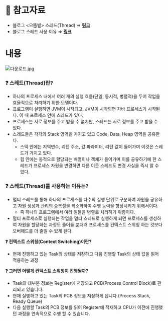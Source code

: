 # 🔗 참고자료

- 블로그 <으뜸별> 스레드(Thread) ⇒ [**링크**](https://beststar-1.tistory.com/6)
- 블로그 <Crocus> 스레드 사용 이유 ⇒ [**링크**](https://www.crocus.co.kr/1510)

# 내용

![다운로드.jpg](https://s3-us-west-2.amazonaws.com/secure.notion-static.com/766bac2c-f70d-4d96-a182-021b8204f334/%EB%8B%A4%EC%9A%B4%EB%A1%9C%EB%93%9C.jpg)

### ❓ 스레드(Thread)란?

- 하나의 프로세스 내에서 여러 개의 실행 흐름(단일, 동시적, 병렬적)을 두어 작업을 효율적으로 처리하기 위한 모델이다.
- 프로그램이 실행하면 JVM이 시작되고, JVM이 시작되면 자바 프로세스가 시작된다. 이 때 프로세스 안에 스레드가 있다.
- 프로세스는 서로 정보를 주고 받을 수 없지만,
  스레드는 서로 정보를 주고 받을 수 있다.
- 스레드들은 각각의 Stack 영역을 가지고 있고 Code, Data, Heap 영역을 공유한다.
    - 스택 안에는 지역변수, 리턴 주소, 값 파라미터, 리턴 값이 들어가며 이것은 스레드가 가지고 있다.
    - 힙 안에는 동적으로 할당되는 배열이나 객체가 들어가며 이를 공유하기에 한 스레드가 프로세스 자원을 변경하면 다른 이웃 스레드도 변경 사실을 즉시 알 수 있다.

### ❓ 스레드(Thread)를 사용하는 이유는?

- 멀티 스레드를 통해 하나의 프로세스를 다수의 실행 단위로 구분하여 자원을 공유하고 자원 생성과 관리의 중복성을 최소화하여 수행 능력을 향상시키기 위해서이다.
    - 즉 하나의 프로그램에서 여러 일들을 병렬로 처리하기 위함이다.
- 멀티 프로세스로 실행되는 작업을 멀티 스레드로 실행하게 되면 프로세스를 생성하여 자원을 할당하는 과정도 줄어들 뿐더러 프로세스를 컨텍스트 스위칭 하는 것보다 오버헤드를 더 줄일 수 있게 된다.

**❓ 컨텍스트 스위칭(Context Switching)이란?**

- 현재 진행하고 있는 Task의 상태를 저장하고 다음 진행할 Task의 상태 값을 읽어 적용하는 과정

**❓ 그러면 어떻게 컨텍스트 스위칭이 진행될까?**

- Task의 대부분 정보는 Register에 저장되고 PCB(Process Control Block)로 관리되고 있습니다.
- 현재 실행하고 있는 Task의 PCB 정보를 저장하게 됩니다.(Process Stack, Ready Queue)
- 다음 실행할 Task의 PCB 정보를 읽어 Register에 적재하고 CPU가 이전에 진행했던 과정을 연속적으로 수행 할 수 있습니다.